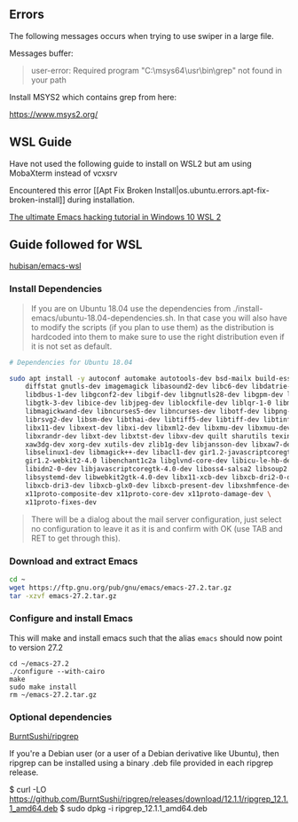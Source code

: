 

## Errors

The following messages occurs when trying to use swiper in a large file.

Messages buffer:

> user-error: Required program "C:\msys64\usr\bin\grep" not found in your path

Install MSYS2 which contains grep from here:

https://www.msys2.org/


## WSL Guide

Have not used the following guide to install on WSL2 but am using MobaXterm instead of vcxsrv

Encountered this error [[Apt Fix Broken Install|os.ubuntu.errors.apt-fix-broken-install]] during installation.

[The ultimate Emacs hacking tutorial in Windows 10 WSL 2](https://hkvim.com/post/windows-setup/)

## Guide followed for WSL

[hubisan/emacs-wsl](https://github.com/hubisan/emacs-wsl#install-emacs-272)

### Install Dependencies

> If you are on Ubuntu 18.04 use the dependencies from ./install-emacs/ubuntu-18.04-dependencies.sh. In that case you will also have to modify the scripts (if you plan to use them) as the distribution is hardcoded into them to make sure to use the right distribution even if it is not set as default.

```bash
# Dependencies for Ubuntu 18.04

sudo apt install -y autoconf automake autotools-dev bsd-mailx build-essential \
    diffstat gnutls-dev imagemagick libasound2-dev libc6-dev libdatrie-dev \
    libdbus-1-dev libgconf2-dev libgif-dev libgnutls28-dev libgpm-dev libgtk2.0-dev \
    libgtk-3-dev libice-dev libjpeg-dev liblockfile-dev liblqr-1-0 libm17n-dev \
    libmagickwand-dev libncurses5-dev libncurses-dev libotf-dev libpng-dev \
    librsvg2-dev libsm-dev libthai-dev libtiff5-dev libtiff-dev libtinfo-dev libtool \
    libx11-dev libxext-dev libxi-dev libxml2-dev libxmu-dev libxmuu-dev libxpm-dev \
    libxrandr-dev libxt-dev libxtst-dev libxv-dev quilt sharutils texinfo xaw3dg \
    xaw3dg-dev xorg-dev xutils-dev zlib1g-dev libjansson-dev libxaw7-dev \
    libselinux1-dev libmagick++-dev libacl1-dev gir1.2-javascriptcoregtk-4.0 \
    gir1.2-webkit2-4.0 libenchant1c2a libglvnd-core-dev libicu-le-hb-dev \
    libidn2-0-dev libjavascriptcoregtk-4.0-dev liboss4-salsa2 libsoup2.4-dev \
    libsystemd-dev libwebkit2gtk-4.0-dev libx11-xcb-dev libxcb-dri2-0-dev \
    libxcb-dri3-dev libxcb-glx0-dev libxcb-present-dev libxshmfence-dev \
    x11proto-composite-dev x11proto-core-dev x11proto-damage-dev \
    x11proto-fixes-dev
```

> There will be a dialog about the mail server configuration, just select no configuration to leave it as it is and confirm with OK (use TAB and RET to get through this).

### Download and extract Emacs

```bash
cd ~
wget https://ftp.gnu.org/pub/gnu/emacs/emacs-27.2.tar.gz
tar -xzvf emacs-27.2.tar.gz
```

### Configure and install Emacs

This will make and install emacs such that the alias `emacs` should now point to version 27.2

```
cd ~/emacs-27.2
./configure --with-cairo
make
sudo make install
rm ~/emacs-27.2.tar.gz
```

### Optional dependencies

[BurntSushi/ripgrep](https://github.com/BurntSushi/ripgrep)

If you're a Debian user (or a user of a Debian derivative like Ubuntu), then ripgrep can be installed using a binary .deb file provided in each ripgrep release.

$ curl -LO https://github.com/BurntSushi/ripgrep/releases/download/12.1.1/ripgrep_12.1.1_amd64.deb
$ sudo dpkg -i ripgrep_12.1.1_amd64.deb
